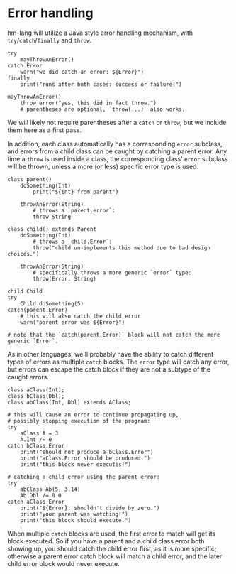 # Error handling

hm-lang will utilize a Java style error handling mechanism,
with `try`/`catch`/`finally` and `throw`.

```
try
    mayThrowAnError()
catch Error
    warn("we did catch an error: ${Error}")
finally
    print("runs after both cases: success or failure!")

mayThrowAnError()
    throw error("yes, this did in fact throw.")
    # parentheses are optional, `throw(...)` also works.
```

We will likely not require parentheses after a `catch` or `throw`,
but we include them here as a first pass.

In addition, each class automatically has a corresponding `error`
subclass, and errors from a child class can be caught by catching
a parent error.  Any time a `throw` is used inside a class, the
corresponding class' `error` subclass will be thrown, unless a
more (or less) specific error type is used.

```
class parent()
    doSomething(Int)
        print("${Int} from parent")

    throwAnError(String)
        # throws a `parent.error`:
        throw String

class child() extends Parent
    doSomething(Int)
        # throws a `child.Error`:
        throw("child un-implements this method due to bad design choices.")

    throwAnError(String)
        # specifically throws a more generic `error` type:
        throw(Error: String)

child Child
try
    Child.doSomething(5)
catch(parent.Error)
    # this will also catch the child.error
    warn("parent error was ${Error}")

# note that the `catch(parent.Error)` block will not catch the more generic `Error`.
```

As in other languages, we'll probably have the ability to catch
different types of errors as multiple `catch` blocks.  The
`error` type will catch any error, but errors can escape
the catch block if they are not a subtype of the caught errors.

```
class aClass(Int);
class bClass(Dbl);
class abClass(Int, Dbl) extends AClass;

# this will cause an error to continue propagating up,
# possibly stopping execution of the program:
try
    aClass A = 3
    A.Int /= 0
catch bClass.Error
    print("should not produce a bClass.Error")
    print("aClass.Error should be produced.")
    print("this block never executes!")

# catching a child error using the parent error:
try
    abClass Ab(5, 3.14)
    Ab.Dbl /= 0.0
catch aClass.Error
    print("${Error}: shouldn't divide by zero.")
    print("your parent was watching!")
    print("this block should execute.")
```

When multiple `catch` blocks are used, the first error
to match will get its block executed.  So if you have
a parent and a child class error both showing up, you
should catch the child error first, as it is more specific;
otherwise a parent error catch block will match a child
error, and the later child error block would never
execute.
